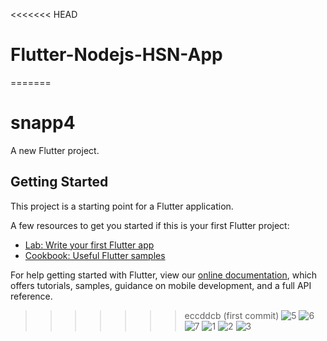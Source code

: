 <<<<<<< HEAD
# Flutter-Nodejs-HSN-App
=======
# snapp4

A new Flutter project.

## Getting Started

This project is a starting point for a Flutter application.

A few resources to get you started if this is your first Flutter project:

- [Lab: Write your first Flutter app](https://flutter.dev/docs/get-started/codelab)
- [Cookbook: Useful Flutter samples](https://flutter.dev/docs/cookbook)

For help getting started with Flutter, view our
[online documentation](https://flutter.dev/docs), which offers tutorials,
samples, guidance on mobile development, and a full API reference.
>>>>>>> eccddcb (first commit)
![5](https://user-images.githubusercontent.com/48220392/178951868-14bb5df4-fcf8-4bd4-8440-9c99da89e3b6.jpeg)
![6](https://user-images.githubusercontent.com/48220392/178952308-8355b55c-2bac-4f27-80e7-44464c715105.jpeg)
![7](https://user-images.githubusercontent.com/48220392/178952393-1ccf4826-db9b-4f6a-9388-6e9d23c1fc23.jpeg)
![1](https://user-images.githubusercontent.com/48220392/178952499-60035079-dd81-41c1-88c4-2c8e0a930616.jpg)
![2](https://user-images.githubusercontent.com/48220392/178952635-284c6cdb-6a19-423c-9d8b-b633f6b68a2e.jpg)
![3](https://user-images.githubusercontent.com/48220392/178952710-6f9e98e9-c492-4756-b486-2fa441ff63ed.jpg)
